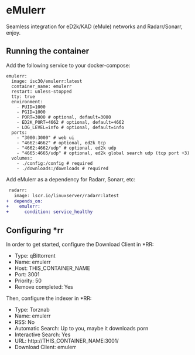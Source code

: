 # eMulerr

Seamless integration for eD2k/KAD (eMule) networks and Radarr/Sonarr, enjoy.

## Running the container

Add the following service to your docker-compose:

```
emulerr:
  image: isc30/emulerr:latest
  container_name: emulerr
  restart: unless-stopped
  tty: true
  environment:
    - PUID=1000
    - PGID=1000
    - PORT=3000 # optional, default=3000
    - ED2K_PORT=4662 # optional, default=4662
    - LOG_LEVEL=info # optional, default=info
  ports:
    - "3000:3000" # web ui
    - "4662:4662" # optional, ed2k tcp
    - "4662:4662/udp" # optional, ed2k udp
    - "4665:4665/udp" # optional, ed2k global search udp (tcp port +3)
  volumes:
    - ./config:/config # required
    - ./downloads:/downloads # required
```

Add eMulerr as a dependency for Radarr, Sonarr, etc:

```diff
 radarr:
   image: lscr.io/linuxserver/radarr:latest
+  depends_on:
+    emulerr:
+      condition: service_healthy
```

## Configuring *rr

In order to get started, configure the Download Client in *RR:

- Type: qBittorrent
- Name: emulerr
- Host: THIS_CONTAINER_NAME
- Port: 3001
- Priority: 50
- Remove completed: Yes

Then, configure the indexer in *RR:

- Type: Torznab
- Name: emulerr
- RSS: No
- Automatic Search: Up to you, maybe it downloads porn
- Interactive Search: Yes
- URL: http://THIS_CONTAINER_NAME:3001/
- Download Client: emulerr
